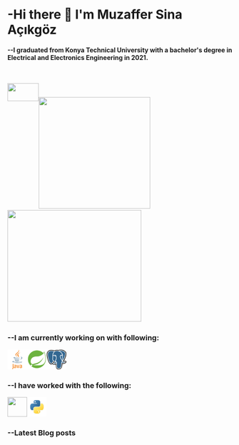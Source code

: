 
# -Hi there 👋 I'm Muzaffer Sina Açıkgöz

#### --I graduated from Konya Technical University with a bachelor's degree in Electrical and Electronics Engineering in 2021.

<br/>

[<img height="40" width="70" src="https://camo.githubusercontent.com/a493f6833f99fb3c85788d6d9305e6b7a42b838e5ee5d138fd9a8214a7e77472/68747470733a2f2f696d672e736869656c64732e696f2f62616467652f6c696e6b6564696e2d2532333030373742352e7376673f267374796c653d666f722d7468652d6261646765266c6f676f3d6c696e6b6564696e266c6f676f436f6c6f723d7768697465" align="left" />][linkedin]


<br/>

[<img src="https://github-readme-stats.vercel.app/api?username=Muzaffersina&show_icons=true&theme=vision-friendly-dark" height="250" width="250" align= " left">][github]
[<img src="https://github-readme-stats.vercel.app/api/top-langs/?username=Muzaffersina&show_icons=true&layout=compact&theme=vision-friendly-dark" height="250" width="300">][github]

### --I am currently working on with following:

<img src="https://raw.githubusercontent.com/github/explore/5b3600551e122a3277c2c5368af2ad5725ffa9a1/topics/java/java.png" align="left" height="44" width="44" />
<img src= "https://raw.githubusercontent.com/github/explore/80688e429a7d4ef2fca1e82350fe8e3517d3494d/topics/spring-boot/spring-boot.png" align="left" height="44" width="44">
<img src ="https://raw.githubusercontent.com/github/explore/80688e429a7d4ef2fca1e82350fe8e3517d3494d/topics/postgresql/postgresql.png" height="44" width="44">

### --I have worked with the following:

<img src =https://camo.githubusercontent.com/5d164540a5605e6220d189bf2e232d088619cd4ff33032f01cf2452ffc79004f/68747470733a2f2f7777772e6672656569636f6e73706e672e636f6d2f75706c6f6164732f632d6c6f676f2d69636f6e2d31382e706e67 align="left" height="44" width="44" >
<img src =https://raw.githubusercontent.com/github/explore/80688e429a7d4ef2fca1e82350fe8e3517d3494d/topics/python/python.png  height="44" width="44" >

### --Latest Blog posts

<!-- BLOG-POST-LIST:START -->
<!-- BLOG-POST-LIST:END -->

<br/> 

[linkedin]: https://www.linkedin.com/in/muzaffersina/
[github]: https://github.com/Muzaffersina


<!--
**Muzaffersina/Muzaffersina** is a ✨ _special_ ✨ repository because its `README.md` (this file) appears on your GitHub profile.

Here are some ideas to get you started:

- 🔭 I’m currently working on ...
- 🌱 I’m currently learning ...
- 👯 I’m looking to collaborate on ...
- 🤔 I’m looking for help with ...
- 💬 Ask me about ...
- 📫 How to reach me: ...
- 😄 Pronouns: ...
- ⚡ Fun fact: ...
-->
